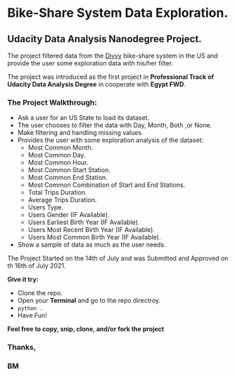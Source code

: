 #  Bike-Share System Data Exploration.

## Udacity Data Analysis Nanodegree Project.

The project filtered data from the [Divvy](https://www.divvybikes.com/) bike-share system in the US and provide the user some exploration data with his/her filter.

The project was introduced as the first project in **Professional Track of Udacity Data Analysis Degree** in cooperate with **Egypt FWD**.

### The Project Walkthrough:

- Ask a user for an US State to load its dataset.
- The user chooses to filter the data with Day, Month, Both ,or None.
- Make filtering and handling missing values.
- Provides the user with some exploration analysis of the dataset:
  - Most Common Month.
  - Most Common Day.
  - Most Common Hour.
  - Most Common Start Station.
  - Most Common End Station.
  - Most Common Combination of Start and End Stations.
  - Total Trips Duration.
  - Average Trips Duration.
  - Users Type.
  - Users Gender (IF Available).
  - Users Earliest Birth Year (IF Available).
  - Users Most Recent Birth Year (IF Available).
  - Users Most Common Birth Year (IF Available).
- Show a sample of data as much as the user needs.

The Project Started on the 14th of July and was Submitted and Approved on th 16th of July 2021.

**Give it try:**
-   Clone the repo.
-   Open your **Terminal** and go to the repo directroy.
-   `python .`
-   Have Fun!

**Feel free to copy, snip, clone, and/or fork the project**
### Thanks,
### BM
